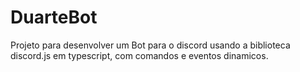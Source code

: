 # DuarteBot

Projeto para desenvolver um Bot para o discord usando a biblioteca discord.js em typescript, com comandos e eventos dinamicos.
